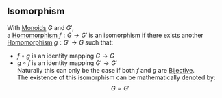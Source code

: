 ## Isomorphism  
With [Monoids](../Monoid.md) $G$ and $G'$,  
a [Homomorphism](./Homomorphism.md) $f: G \rightarrow G'$ is an isomorphism if there exists another [Homomorphism](./Homomorphism.md) $g: G' \rightarrow G$ such that:  
- $f \circ g$ is an identity mapping $G \rightarrow G$  
- $g \circ f$ is an identity mapping $G' \rightarrow G'$  
Naturally this can only be the case if both $f$ and $g$ are [Bijective](../../Mapping/Bijective.md).  
The existence of this isomorphism can be mathematically denoted by:  
$$G\approx G'$$
